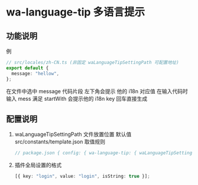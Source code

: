 # wa-language-tip 多语言提示

## 功能说明

例

```typescript
// src/locales/zh-CN.ts (非固定 waLanguageTipSettingPath 可配置地址)
export default {
  message: "hellow",
};
```

在文件中选中 message 代码片段 左下角会提示 他的 i18n 对应值
在输入代码时 输入 mess 满足 startWith 会提示他的 i18n key 回车直接生成

## 配置说明

1. waLanguageTipSettingPath
   文件放置位置
   默认值 src/constants/template.json
   取值规则
   ```typescript
   // package.json { config: { wa-language-tip: { waLanguageTipSettingPath: '' } } } > 设置->插件
   ```
2. 插件全局设置的格式

   ```typescript
   [{ key: "login", value: "login", isString: true }];
   ```
